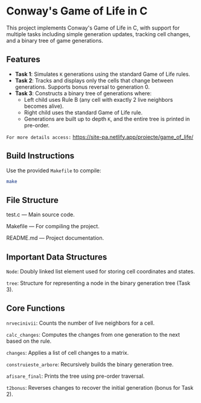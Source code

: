 # Conway's Game of Life in C

This project implements Conway's Game of Life in C, with support for multiple tasks including simple generation updates, tracking cell changes, and a binary tree of game generations.

## Features

- **Task 1**: Simulates `K` generations using the standard Game of Life rules.
- **Task 2**: Tracks and displays only the cells that change between generations. Supports bonus reversal to generation 0.
- **Task 3**: Constructs a binary tree of generations where:
  - Left child uses Rule B (any cell with exactly 2 live neighbors becomes alive).
  - Right child uses the standard Game of Life rule.
  - Generations are built up to depth `K`, and the entire tree is printed in pre-order.

`For more details access:` https://site-pa.netlify.app/proiecte/game_of_life/

## Build Instructions

Use the provided `Makefile` to compile:

```bash
make
```
## File Structure
test.c — Main source code.

Makefile — For compiling the project.

README.md — Project documentation.

## Important Data Structures
`Node`: Doubly linked list element used for storing cell coordinates and states.

`tree`: Structure for representing a node in the binary generation tree (Task 3).

## Core Functions
`nrvecinivii`: Counts the number of live neighbors for a cell.

`calc_changes`: Computes the changes from one generation to the next based on the rule.

`changes`: Applies a list of cell changes to a matrix.

`construieste_arbore`: Recursively builds the binary generation tree.

`afisare_final`: Prints the tree using pre-order traversal.

`t2bonus`: Reverses changes to recover the initial generation (bonus for Task 2).
